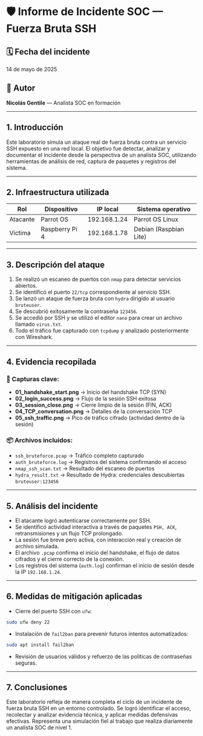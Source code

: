 # 🛡️ Informe de Incidente SOC — Fuerza Bruta SSH

## 🗓️ Fecha del incidente

14 de mayo de 2025

## 👤 Autor

**Nicolás Gentile** — Analista SOC en formación

---

## 1. Introducción

Este laboratorio simula un ataque real de fuerza bruta contra un servicio SSH expuesto en una red local. El objetivo fue detectar, analizar y documentar el incidente desde la perspectiva de un analista SOC, utilizando herramientas de análisis de red, captura de paquetes y registros del sistema.

---

## 2. Infraestructura utilizada

| Rol      | Dispositivo    | IP local     | Sistema operativo      |
| -------- | -------------- | ------------ | ---------------------- |
| Atacante | Parrot OS      | 192.168.1.24 | Parrot OS Linux        |
| Víctima  | Raspberry Pi 4 | 192.168.1.78 | Debian (Raspbian Lite) |

---

## 3. Descripción del ataque

1. Se realizó un escaneo de puertos con `nmap` para detectar servicios abiertos.
2. Se identificó el puerto `22/tcp` correspondiente al servicio SSH.
3. Se lanzó un ataque de fuerza bruta con `hydra` dirigido al usuario `bruteuser`.
4. Se descubrió exitosamente la contraseña `123456`.
5. Se accedió por SSH y se utilizó el editor `nano` para crear un archivo llamado `virus.txt`.
6. Todo el tráfico fue capturado con `tcpdump` y analizado posteriormente con Wireshark.

---

## 4. Evidencia recopilada

### 📄 Capturas clave:

* **01\_handshake\_start.png** → Inicio del handshake TCP (SYN)
* **02\_login\_success.png** → Flujo de la sesión SSH exitosa
* **03\_session\_close.png** → Cierre limpio de la sesión (FIN, ACK)
* **04\_TCP\_conversation.png** → Detalles de la conversación TCP
* **05\_ssh\_traffic.png** → Pico de tráfico cifrado (actividad dentro de la sesión)

### 📦 Archivos incluidos:

* `ssh_bruteforce.pcap` → Tráfico completo capturado
* `auth_bruteforce.log` → Registros del sistema confirmando el acceso
* `nmap_ssh_scan.txt` → Resultado del escaneo de puertos
* `hydra_result.txt` → Resultado de Hydra: credenciales descubiertas `bruteuser:123456`

---

## 5. Análisis del incidente

* El atacante logró autenticarse correctamente por SSH.
* Se identificó actividad interactiva a través de paquetes `PSH, ACK`, retransmisiones y un flujo TCP prolongado.
* La sesión fue breve pero activa, con interacción real y creación de archivo simulada.
* El archivo `.pcap` confirma el inicio del handshake, el flujo de datos cifrados y el cierre correcto de la conexión.
* Los registros del sistema (`auth.log`) confirman el inicio de sesión desde la IP `192.168.1.24`.

---

## 6. Medidas de mitigación aplicadas

* Cierre del puerto SSH con `ufw`:

```bash
sudo ufw deny 22
```

* Instalación de `fail2ban` para prevenir futuros intentos automatizados:

```bash
sudo apt install fail2ban
```

* Revisión de usuarios válidos y refuerzo de las políticas de contraseñas seguras.

---

## 7. Conclusiones

Este laboratorio refleja de manera completa el ciclo de un incidente de fuerza bruta SSH en un entorno controlado. Se logró identificar el acceso, recolectar y analizar evidencia técnica, y aplicar medidas defensivas efectivas. Representa una simulación fiel al trabajo que realiza diariamente un analista SOC de nivel 1.

